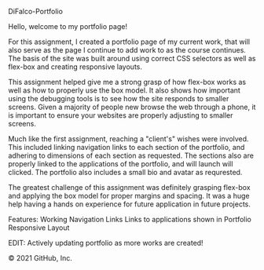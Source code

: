 DiFalco-Portfolio

Hello, welcome to my portfolio page!

For this assignment, I created a portfolio page of my current work, that will also serve as the page I continue to add work to as the course continues. The basis of the site was built around using correct CSS selectors as well as flex-box and creating responsive layouts.

This assignment helped give me a strong grasp of how flex-box works as well as how to properly use the box model. It also shows how important using the debugging tools is to see how the site responds to smaller screens. Given a majority of people new browse the web through a phone, it is important to ensure your websites are properly adjusting to smaller screens.

Much like the first assignment, reaching a "client's" wishes were involved. This included linking navigation links to each section of the portfolio, and adhering to dimensions of each section as requested. The sections also are properly linked to the applications of the portfolio, and will launch will clicked. The portfolio also includes a small bio and avatar as requrested.

The greatest challenge of this assignment was definitely grasping flex-box and applying the box model for proper margins and spacing. It was a huge help having a hands on experience for future application in future projects.

Features: Working Navigation Links Links to applications shown in Portfolio Responsive Layout

EDIT: Actively updating portfolio as more works are created! 

© 2021 GitHub, Inc.

